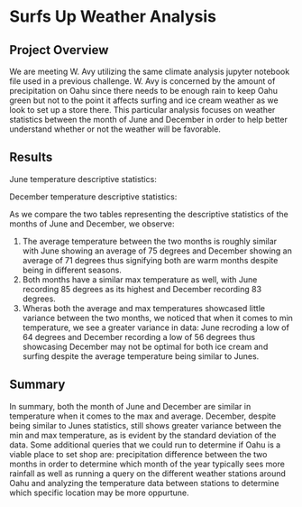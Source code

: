 # Surfs Up Weather Analysis

## Project Overview

We are meeting W. Avy utilizing the same climate analysis jupyter notebook file used in a previous challenge. W. Avy is concerned by the amount of precipitation on Oahu since there needs to be enough rain to keep Oahu green but not to the point it affects surfing and ice cream weather as we look to set up a store there. This particular analysis focuses on weather statistics between the month of June and December in order to help better understand whether or not the weather will be favorable. 

## Results

June temperature descriptive statistics:



December temperature descriptive statistics:



As we compare the two tables representing the descriptive statistics of the months of June and December, we observe:
1. The average temperature between the two months is roughly similar with June showing an average of 75 degrees and December showing an average of 71 degrees thus signifying both are warm months despite being in different seasons.
2. Both months have a similar max temperature as well, with June recording 85 degrees as its highest and December recording 83 degrees.
3. Wheras both the average and max temperatures showcased little variance between the two months, we noticed that when it comes to min temperature, we see a greater variance in data: June recroding a low of 64 degrees and December recording a low of 56 degrees thus showcasing December may not be optimal for both ice cream and surfing despite the average temperature being similar to Junes.

## Summary

In summary, both the month of June and December are similar in temperature when it comes to the max and average. December, despite being similar to Junes statistics, still shows greater variance between the min and max temperature, as is evident by the standard deviation of the data. Some additional queries that we could run to determine if Oahu is a viable place to set shop are: precipitation difference between the two months in order to determine which month of the year typically sees more rainfall as well as running a query on the different weather stations around Oahu and analyzing the temperature data between stations to determine which specific location may be more oppurtune.
